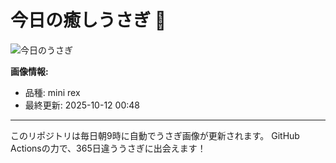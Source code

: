# 今日の癒しうさぎ 🐰

![今日のうさぎ](https://firebasestorage.googleapis.com/v0/b/rabbitdb-9370d.appspot.com/o/rabbits%2F2a64f4df?alt=media&token=9d7ba895-4966-4e7e-8bc2-408a39375db3)

**画像情報:**
- 品種: mini rex
- 最終更新: 2025-10-12 00:48

---

このリポジトリは毎日朝9時に自動でうさぎ画像が更新されます。
GitHub Actionsの力で、365日違ううさぎに出会えます！
